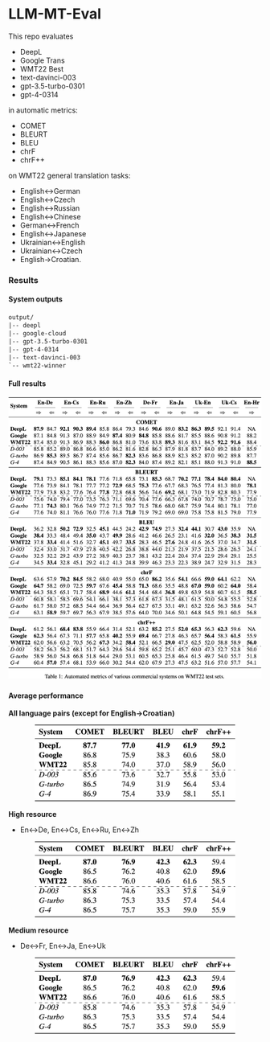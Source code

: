 # LLM-MT-Eval

This repo evaluates

* DeepL
* Google Trans
* WMT22 Best
* text-davinci-003
* gpt-3.5-turbo-0301
* gpt-4-0314

in automatic metrics:

* COMET
* BLEURT
* BLEU
* chrF
* chrF++

 on WMT22 general translation tasks:

* English<->German
* English<->Czech
* English<->Russian
* English<->Chinese
* German<->French
* English<->Japanese
* Ukrainian<->English
* Ukrainian<->Czech
* English->Croatian.



### Results

#### System outputs

```
output/
|-- deepl
|-- google-cloud
|-- gpt-3.5-turbo-0301
|-- gpt-4-0314
|-- text-davinci-003
`-- wmt22-winner
```

#### Full results

<p align="center">
<img src="imgs/main.png" alt="main", width="600"/>
</p>



#### **Average performance**

**All language pairs (except for English->Croatian)**

<p align="center">
<img src="imgs/avg_all.png" alt="avg_all", width="400"/>
</p>

**High resource**

* En<->De, En<->Cs, En<->Ru, En<->Zh

<p align="center">
<img src="imgs/avg_high.png" alt="avg_high", width="400"/>
</p>

**Medium resource**

* De<->Fr, En<->Ja, En<->Uk

<p align="center">
<img src="imgs/avg_high.png" alt="avg_mid", width="400"/>
</p>
